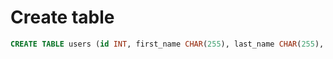# Create table

```sql
CREATE TABLE users (id INT, first_name CHAR(255), last_name CHAR(255), age INT);
```
